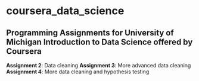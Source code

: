 # coursera_data_science
## Programming Assignments for University of Michigan Introduction to Data Science offered by Coursera
**Assignment 2**: Data cleaning
**Assignment 3**: More advanced data cleaning
**Assignment 4**: More data cleaning and hypothesis testing

